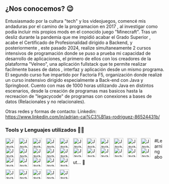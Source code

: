 ## ¿Nos conocemos? 😉

Entusiasmado por la cultura "tech" y los videojuegos, comencé mis andaduras por el camino de la programacion en 2017 , al investigar como podia incluir mis propios mods en el conocido juego "Minecraft". Tras un desliz durante la pandemia que me impidió acabar el Grado Superior , acabe el Certificado de Profesionalidad dirigido a Backend, y posteriormente , este pasado 2024, realize simultaneamente 2 cursos intensivos de programación donde se puso a prueba mi capacidad de desarrollo de aplicaciones, el primero de ellos con los creadores de la plataforma "Velneo", una aplicación fullstack que te permite realizar facilmente bases de datos , interfaz y aplicación desde un mismo programa. El segundo curso fue impartido por Factoria F5, organización donde realizé un curso instensivo dirigido especialmente a Back-end con Java y Springboot. Cuento con mas de 1000 horas utilizando Java en distintos escenarios, desde la creación de programas mas basicos hasta la recreacion de "legacycode" de programas con conexiones a bases de datos (Relacionales y no relacionales).

  Otras redes y formas de contacto:
  Linkedin: https://www.linkedin.com/in/adrian-cai%C3%B1as-rodriguez-86524431b/

### Tools y Lenguajes utilizados 👨‍💻

<img align="left" alt="Java" width="30px" style="padding-right:10px" src="https://cdn.jsdelivr.net/gh/devicons/devicon@latest/icons/visualstudio/visualstudio-original.svg" />

<img align="left" alt="Java" width="30px" style="padding-right:10px" src="https://cdn.jsdelivr.net/gh/devicons/devicon@latest/icons/java/java-original-wordmark.svg" />

<img align="left" alt="Java" width="30px" style="padding-right:10px" src="https://cdn.jsdelivr.net/gh/devicons/devicon@latest/icons/spring/spring-original-wordmark.svg" />

<img align="left" alt="Java" width="30px" style="padding-right:10px" src="https://cdn.jsdelivr.net/gh/devicons/devicon@latest/icons/html5/html5-original-wordmark.svg" />         

<img align="left" alt="Java" width="30px" style="padding-right:10px" src="https://cdn.jsdelivr.net/gh/devicons/devicon@latest/icons/git/git-original-wordmark.svg" />

<img align="left" alt="Java" width="30px" style="padding-right:10px" src="https://cdn.jsdelivr.net/gh/devicons/devicon@latest/icons/javascript/javascript-original.svg" />  

<img align="left" alt="Java" width="30px" style="padding-right:10px" src="https://cdn.jsdelivr.net/gh/devicons/devicon@latest/icons/css3/css3-original-wordmark.svg" />

<img align="left" alt="Java" width="30px" style="padding-right:10px" src="https://cdn.jsdelivr.net/gh/devicons/devicon@latest/icons/junit/junit-original-wordmark.svg" />

<img align="left" alt="Java" width="30px" style="padding-right:10px" src="https://cdn.jsdelivr.net/gh/devicons/devicon@latest/icons/maven/maven-original-wordmark.svg" />

<img align="left" alt="Java" width="30px" style="padding-right:10px" src="https://cdn.jsdelivr.net/gh/devicons/devicon@latest/icons/mongodb/mongodb-plain-wordmark.svg" />

<img align="left" alt="Java" width="30px" style="padding-right:10px" src="https://cdn.jsdelivr.net/gh/devicons/devicon@latest/icons/mysql/mysql-original-wordmark.svg" />

<img align="left" alt="Java" width="30px" style="padding-right:10px" src="https://cdn.jsdelivr.net/gh/devicons/devicon@latest/icons/notion/notion-plain.svg" />  
                 
<img align="left" alt="Java" width="30px" style="padding-right:10px" src="https://cdn.jsdelivr.net/gh/devicons/devicon@latest/icons/lua/lua-plain.svg" />

<img align="left" alt="Java" width="30px" style="padding-right:10px" src="https://cdn.jsdelivr.net/gh/devicons/devicon@latest/icons/postman/postman-original-wordmark.svg" />

<img align="left" alt="Java" width="30px" style="padding-right:10px" src="https://cdn.jsdelivr.net/gh/devicons/devicon@latest/icons/oracle/oracle-original.svg" />

<img align="left" alt="Java" width="30px" style="padding-right:10px" src="https://cdn.jsdelivr.net/gh/devicons/devicon@latest/icons/photoshop/photoshop-plain.svg" />
                       
<img align="left" alt="Java" width="30px" style="padding-right:10px" src="https://cdn.jsdelivr.net/gh/devicons/devicon@latest/icons/canva/canva-original.svg" />

<img align="left" alt="Java" width="30px" style="padding-right:10px" src="https://cdn.jsdelivr.net/gh/devicons/devicon@latest/icons/powershell/powershell-original.svg" />

<img align="left" alt="Java" width="30px" style="padding-right:10px" src="https://cdn.jsdelivr.net/gh/devicons/devicon@latest/icons/postgresql/postgresql-original-wordmark.svg" />

<img align="left" alt="Java" width="30px" style="padding-right:10px" src="https://cdn.jsdelivr.net/gh/devicons/devicon@latest/icons/jira/jira-original-wordmark.svg" />   
          
<img align="left" alt="Java" width="30px" style="padding-right:10px" src="https://cdn.jsdelivr.net/gh/devicons/devicon@latest/icons/bash/bash-original.svg" />
          
<img align="left" alt="Java" width="30px" style="padding-right:10px" src="https://cdn.jsdelivr.net/gh/devicons/devicon@latest/icons/atom/atom-original.svg" />
          
<img align="left" alt="Java" width="30px" style="padding-right:10px" src="https://cdn.jsdelivr.net/gh/devicons/devicon@latest/icons/amazonwebservices/amazonwebservices-original-wordmark.svg" />

<img align="left" alt="Java" width="30px" style="padding-right:10px" src="https://cdn.jsdelivr.net/gh/devicons/devicon@latest/icons/blender/blender-original.svg" />

<img align="left" alt="Java" width="30px" style="padding-right:10px" src="https://cdn.jsdelivr.net/gh/devicons/devicon@latest/icons/slack/slack-original-wordmark.svg" />

<img align="left" alt="Java" width="30px" style="padding-right:10px" src="https://cdn.jsdelivr.net/gh/devicons/devicon@latest/icons/trello/trello-original-wordmark.svg" />

<img align="left" alt="Java" width="30px" style="padding-right:10px" src="https://cdn.jsdelivr.net/gh/devicons/devicon@latest/icons/wordpress/wordpress-original.svg" />

 
 
 
 
 
 
 
 
 
 
 
 
 
 
 
 
 
 
 
 
 
 
 
 
 
 
#Learning about... 📖

<img align="left" alt="Java" width="30px" style="padding-right:10px" src="https://cdn.jsdelivr.net/gh/devicons/devicon@latest/icons/pycharm/pycharm-original.svg" />

<img align="left" alt="Java" width="30px" style="padding-right:10px" src="https://cdn.jsdelivr.net/gh/devicons/devicon@latest/icons/python/python-original-wordmark.svg" />

<img align="left" alt="Java" width="30px" style="padding-right:10px" src="https://cdn.jsdelivr.net/gh/devicons/devicon@latest/icons/qt/qt-original.svg" />

<img align="left" alt="Java" width="30px" style="padding-right:10px" src="https://cdn.jsdelivr.net/gh/devicons/devicon@latest/icons/selenium/selenium-original.svg" />
          
<img align="left" alt="Java" width="30px" style="padding-right:10px" src="https://cdn.jsdelivr.net/gh/devicons/devicon@latest/icons/prisma/prisma-original.svg" />
          
          
#




